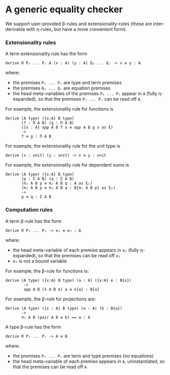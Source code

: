 # A generic equality checker

We support user-provided β-rules and extensionality-rules (these are inter-derivable with η-rules, but have a more convenient form).

### Extensionality rules

A term extensionality rule has the form

    derive R P₁ ... Pᵢ A (x : A) (y : A) Q₁ ... Qⱼ -> x ≡ y : A

where:

* the premises `P₁ ... Pᵢ` are type and term premises
* the premises `Q₁ ... Qⱼ` are equation premises
* the head meta-variables of the premises `P₁ ... Pᵢ` appear in `A` (fully η-expanded), so that the premises `P₁ ... Pᵢ` can be read off `A`.

For example, the extensionality rule for functions is

    derive (A type) ({x:A} B type)
           (f : Π A B) (g : Π A B)
           ({x : A} app A B f x ≡ app A B g x as ξ)
           ->
           f ≡ g : Π A B

For example, the extensionality rule for the unit type is

    derive (x : unit) (y : unit) -> x ≡ y : unit

For example, the extensionality rule for dependent sums is

    derive (A type) ({x:A} B type)
           (p : Σ A B) (q : Σ A B)
           (π₁ A B p ≡ π₁ A B q : A as ξ₁)
           (π₂ A B p ≡ π₂ A B q : B{π₁ A B p} as ξ₂)
           ->
           p ≡ q : Σ A B


### Computation rules

A term β-rule has the form

    derive R P₁ ... Pᵢ -> e₁ ≡ e₂ : A

where:

* the head meta-variable of each premise appears in `e₁` (fully η-expanded), so that the premises can be read off `e₁`
* `e₁` is not a bound variable

For example, the β-rule for functions is:

    derive (A type) ({x:A} B type) (a : A) ({x:A} e : B{x})
            ->
            app A B (λ A B e) a ≡ e{a} : B{a}

For example, the β-rule for projections are:

    derive (A type) ({x : A} B type) (a : A) (b : B{a})
           ->
           π₁ A B (pair A B a b) == a : A

A type β-rule has the form

    derive R P₁ ... Pᵢ -> A ≡ B

where:

* the premises `P₁ ... Pᵢ` are term and type premises (no equations)
* the head meta-variable of each premise appears in `A`, uninstantiated, so that
  the premises can be read off `A`

